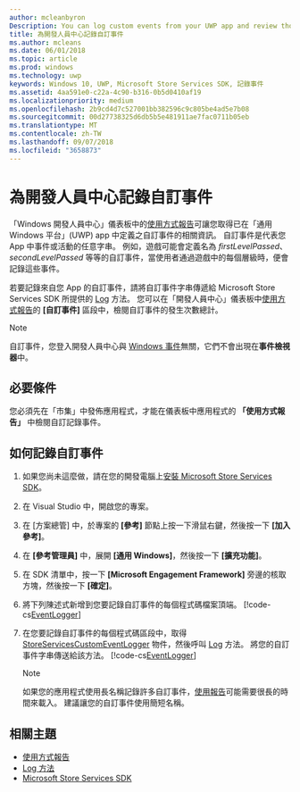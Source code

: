 ```yaml
---
author: mcleanbyron
Description: You can log custom events from your UWP app and review those events in the Usage report on the Windows Dev Center dashboard.
title: 為開發人員中心記錄自訂事件
ms.author: mcleans
ms.date: 06/01/2018
ms.topic: article
ms.prod: windows
ms.technology: uwp
keywords: Windows 10, UWP, Microsoft Store Services SDK, 記錄事件
ms.assetid: 4aa591e0-c22a-4c90-b316-0b5d0410af19
ms.localizationpriority: medium
ms.openlocfilehash: 2b9cd4d7c527001bb382596c9c805be4ad5e7b08
ms.sourcegitcommit: 00d27738325d6db5b5e481911ae7fac0711b05eb
ms.translationtype: MT
ms.contentlocale: zh-TW
ms.lasthandoff: 09/07/2018
ms.locfileid: "3658873"
---
```

# <a name="log-custom-events-for-dev-center"></a>為開發人員中心記錄自訂事件

「Windows 開發人員中心」儀表板中的[使用方式報告](https://msdn.microsoft.com/windows/uwp/publish/usage-report)可讓您取得已在「通用 Windows 平台」(UWP) app 中定義之自訂事件的相關資訊。 自訂事件是代表您 App 中事件或活動的任意字串。 例如，遊戲可能會定義名為 *firstLevelPassed*、*secondLevelPassed* 等等的自訂事件，當使用者通過遊戲中的每個層級時，便會記錄這些事件。

若要記錄來自您 App 的自訂事件，請將自訂事件字串傳遞給 Microsoft Store Services SDK 所提供的 [Log](https://docs.microsoft.com/uwp/api/microsoft.services.store.engagement.storeservicescustomeventlogger.log) 方法。 您可以在「開發人員中心」儀表板中[使用方式報告](https://msdn.microsoft.com/windows/uwp/publish/usage-report)的 **\[自訂事件\]** 區段中，檢閱自訂事件的發生次數總計。

> [!NOTE]
> 自訂事件，您登入開發人員中心與 [Windows 事件](https://msdn.microsoft.com/library/windows/desktop/aa964766.aspx)無關，它們不會出現在**事件檢視器**中。

## <a name="prerequisites"></a>必要條件

您必須先在「市集」中發佈應用程式，才能在儀表板中應用程式的 **「使用方式報告」** 中檢閱自訂記錄事件。

## <a name="how-to-log-custom-events"></a>如何記錄自訂事件

1. 如果您尚未這麼做，請在您的開發電腦上[安裝 Microsoft Store Services SDK](microsoft-store-services-sdk.md#install-the-sdk)。

2. 在 Visual Studio 中，開啟您的專案。

3. 在 \[方案總管\] 中，於專案的 **\[參考\]** 節點上按一下滑鼠右鍵，然後按一下 **\[加入參考\]**。

4. 在 **\[參考管理員\]** 中，展開 **\[通用 Windows\]**，然後按一下 **\[擴充功能\]**。

5. 在 SDK 清單中，按一下 **\[Microsoft Engagement Framework\]** 旁邊的核取方塊，然後按一下 **\[確定\]**。

6. 將下列陳述式新增到您要記錄自訂事件的每個程式碼檔案頂端。
    [!code-cs[EventLogger](./code/StoreSDKSamples/cs/LogEvents.cs#EngagementNamespace)]

7. 在您要記錄自訂事件的每個程式碼區段中，取得 [StoreServicesCustomEventLogger](https://docs.microsoft.com/uwp/api/microsoft.services.store.engagement.storeservicescustomeventlogger.log) 物件，然後呼叫 [Log](https://docs.microsoft.com/uwp/api/microsoft.services.store.engagement.storeservicescustomeventlogger.log) 方法。 將您的自訂事件字串傳送給該方法。
    [!code-cs[EventLogger](./code/StoreSDKSamples/cs/LogEvents.cs#Log)]

    > [!NOTE]
    > 如果您的應用程式使用長名稱記錄許多自訂事件，[使用報告](https://msdn.microsoft.com/windows/uwp/publish/usage-report)可能需要很長的時間來載入。 建議讓您的自訂事件使用簡短名稱。 

## <a name="related-topics"></a>相關主題

* [使用方式報告](https://msdn.microsoft.com/windows/uwp/publish/usage-report)
* [Log 方法](https://docs.microsoft.com/uwp/api/microsoft.services.store.engagement.storeservicescustomeventlogger.log)
* [Microsoft Store Services SDK](https://msdn.microsoft.com/windows/uwp/monetize/microsoft-store-services-sdk)
